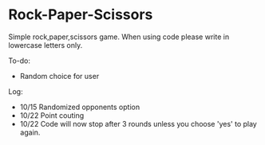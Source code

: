 # Rock-Paper-Scissors

Simple rock,paper,scissors game. When using code please write in lowercase letters only.

To-do:
- Random choice for user

Log:
- 10/15 Randomized opponents option
- 10/22 Point couting 
- 10/22 Code will now stop after 3 rounds unless you choose 'yes' to play again.
